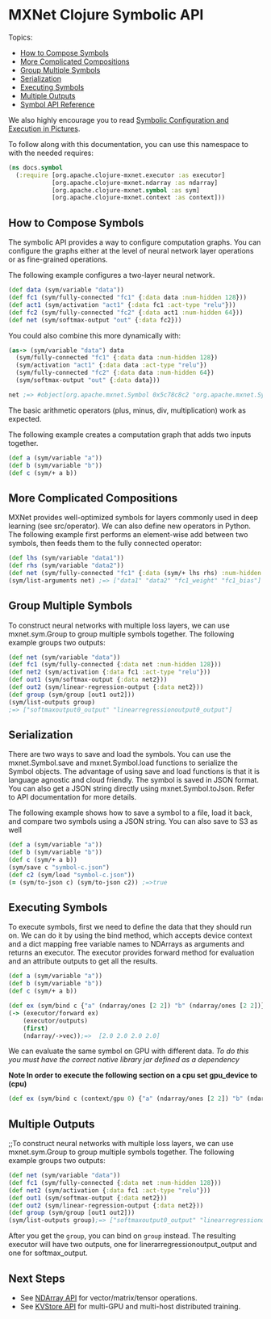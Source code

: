 # MXNet Clojure Symbolic API

Topics:

* [How to Compose Symbols](#how-to-compose-symbols)
* [More Complicated Compositions](#more-complicated-compositions)
* [Group Multiple Symbols](#group-multiple-symbols)
* [Serialization](#serialization)
* [Executing Symbols](#executing-symbols)
* [Multiple Outputs](#multiple-outputs)
* [Symbol API Reference](http://mxnet.incubator.apache.org/api/clojure/docs/org.apache.clojure-mxnet.symbol.html)


We also highly encourage you to read [Symbolic Configuration and Execution in Pictures](symbol_in_pictures.md).

To follow along with this documentation, you can use this namespace to with the needed requires:

```clojure
(ns docs.symbol
  (:require [org.apache.clojure-mxnet.executor :as executor]
            [org.apache.clojure-mxnet.ndarray :as ndarray]
            [org.apache.clojure-mxnet.symbol :as sym]
            [org.apache.clojure-mxnet.context :as context]))
```


## How to Compose Symbols

The symbolic API provides a way to configure computation graphs.
You can configure the graphs either at the level of neural network layer operations or as fine-grained operations.

The following example configures a two-layer neural network.

```clojure
(def data (sym/variable "data"))
(def fc1 (sym/fully-connected "fc1" {:data data :num-hidden 128}))
(def act1 (sym/activation "act1" {:data fc1 :act-type "relu"}))
(def fc2 (sym/fully-connected "fc2" {:data act1 :num-hidden 64}))
(def net (sym/softmax-output "out" {:data fc2}))
```

You could also combine this more dynamically with:

```clojure
(as-> (sym/variable "data") data
  (sym/fully-connected "fc1" {:data data :num-hidden 128})
  (sym/activation "act1" {:data data :act-type "relu"})
  (sym/fully-connected "fc2" {:data data :num-hidden 64})
  (sym/softmax-output "out" {:data data}))

net ;=> #object[org.apache.mxnet.Symbol 0x5c78c8c2 "org.apache.mxnet.Symbol@5c78c8c2"] 
```

The basic arithmetic operators (plus, minus, div, multiplication) work as expected.

The following example creates a computation graph that adds two inputs together.

```clojure
(def a (sym/variable "a"))
(def b (sym/variable "b"))
(def c (sym/+ a b))
```

## More Complicated Compositions

MXNet provides well-optimized symbols for layers commonly used in deep learning (see src/operator). We can also define new operators in Python. The following example first performs an element-wise add between two symbols, then feeds them to the fully connected operator:

```clojure
(def lhs (sym/variable "data1"))
(def rhs (sym/variable "data2"))
(def net (sym/fully-connected "fc1" {:data (sym/+ lhs rhs) :num-hidden 128}))
(sym/list-arguments net) ;=> ["data1" "data2" "fc1_weight" "fc1_bias"]
```

## Group Multiple Symbols

To construct neural networks with multiple loss layers, we can use mxnet.sym.Group to group multiple symbols together. The following example groups two outputs:

```clojure
(def net (sym/variable "data"))
(def fc1 (sym/fully-connected {:data net :num-hidden 128}))
(def net2 (sym/activation {:data fc1 :act-type "relu"}))
(def out1 (sym/softmax-output {:data net2}))
(def out2 (sym/linear-regression-output {:data net2}))
(def group (sym/group [out1 out2]))
(sym/list-outputs group)
;=> ["softmaxoutput0_output" "linearregressionoutput0_output"]
```

## Serialization
 There are two ways to save and load the symbols. You can use the mxnet.Symbol.save and mxnet.Symbol.load functions to serialize the Symbol objects. The advantage of using save and load functions is that it is language agnostic and cloud friendly. The symbol is saved in JSON format. You can also get a JSON string directly using mxnet.Symbol.toJson. Refer to API documentation for more details.

 The following example shows how to save a symbol to a file, load it back, and compare two symbols using a JSON string. You can also save to S3 as well

```clojure
(def a (sym/variable "a"))
(def b (sym/variable "b"))
(def c (sym/+ a b))
(sym/save c "symbol-c.json")
(def c2 (sym/load "symbol-c.json"))
(= (sym/to-json c) (sym/to-json c2)) ;=>true
```


## Executing Symbols

To execute symbols, first we need to define the data that they should run on. We can do it by using the bind method, which accepts device context and a dict mapping free variable names to NDArrays as arguments and returns an executor. The executor provides forward method for evaluation and an attribute outputs to get all the results.

```clojure
(def a (sym/variable "a"))
(def b (sym/variable "b"))
(def c (sym/+ a b))

(def ex (sym/bind c {"a" (ndarray/ones [2 2]) "b" (ndarray/ones [2 2])}))
(-> (executor/forward ex)
    (executor/outputs)
    (first)
    (ndarray/->vec));=>  [2.0 2.0 2.0 2.0]
```

We can evaluate the same symbol on GPU with different data.
_To do this you must have the correct native library jar defined as a dependency_

**Note In order to execute the following section on a cpu set gpu_device to (cpu)**


```clojure
(def ex (sym/bind c (context/gpu 0) {"a" (ndarray/ones [2 2]) "b" (ndarray/ones [2 2])}))
```

## Multiple Outputs

;;To construct neural networks with multiple loss layers, we can use mxnet.sym.Group to group multiple symbols together. The following example groups two outputs:

```clojure
(def net (sym/variable "data"))
(def fc1 (sym/fully-connected {:data net :num-hidden 128}))
(def net2 (sym/activation {:data fc1 :act-type "relu"}))
(def out1 (sym/softmax-output {:data net2}))
(def out2 (sym/linear-regression-output {:data net2}))
(def group (sym/group [out1 out2]))
(sym/list-outputs group);=> ["softmaxoutput0_output" "linearregressionoutput0_output"]
```

After you get the ```group```, you can bind on ```group``` instead.
The resulting executor will have two outputs, one for linerarregressionoutput_output and one for softmax_output.

## Next Steps
* See [NDArray API](ndarray.md) for vector/matrix/tensor operations.
* See [KVStore API](kvstore.md) for multi-GPU and multi-host distributed training.

